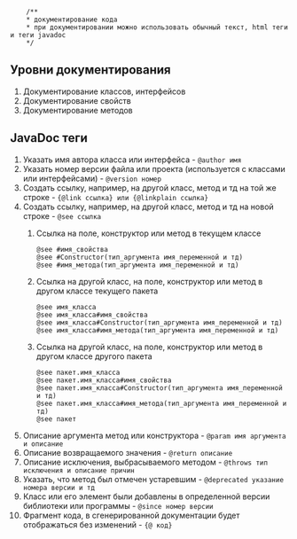  

        /**
        * документирование кода
        * при документировании можно использовать обычный текст, html теги и теги javadoc
        */

## Уровни документирования

1. Документирование классов, интерфейсов
2. Документирование свойств
3. Документирование методов

## JavaDoc теги

1. Указать имя автора класса или интерфейса - `@author имя`
2. Указать номер версии файла или проекта (используется с классами или интерфейсами) - `@version номер`
3. Создать ссылку, например, на другой класс, метод и тд на той же строке - `{@link ссылка} или {@linkplain ссылка}`
4. Создать ссылку, например, на другой класс, метод и тд на новой строке - `@see ссылка`
   1) Ссылка на поле, конструктор или метод в текущем классе      
      
          @see #имя_свойства
          @see #Constructor(тип_аргумента имя_переменной и тд)
          @see #имя_метода(тип_аргумента имя_переменной и тд)
   
   2) Ссылка на другой класс, на поле, конструктор или метод в другом классе текущего пакета  
   
          @see имя_класса
          @see имя_класса#имя_свойства
          @see имя_класса#Constructor(тип_аргумента имя_переменной и тд)
          @see имя_класса#имя_метода(тип_аргумента имя_переменной и тд)
   
   3) Ссылка на другой класс, на поле, конструктор или метод в другом классе другого пакета

          @see пакет.имя_класса
          @see пакет.имя_класса#имя_свойства
          @see пакет.имя_класса#Constructor(тип_аргумента имя_переменной и тд)
          @see пакет.имя_класса#имя_метода(тип_аргумента имя_переменной и тд)
          @see пакет

5. Описание аргумента метод или конструктора - `@param имя аргумента и описание`
6. Описание возвращаемого значения - `@return описание`
7. Описание исключения, выбрасываемого методом - `@throws тип исключения и описание причин`
8. Указать, что метод был отмечен устаревшим - `@deprecated указание номера версии и тд`
9. Класс или его элемент были добавлены в определенной версии библиотеки или программы - `@since номер версии`
10. Фрагмент кода, в сгенерированной документации будет отображаться без изменений - `{@ код}`




